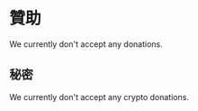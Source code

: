 # 贊助

We currently don't accept any donations.

## 秘密

We currently don't accept any crypto donations.
